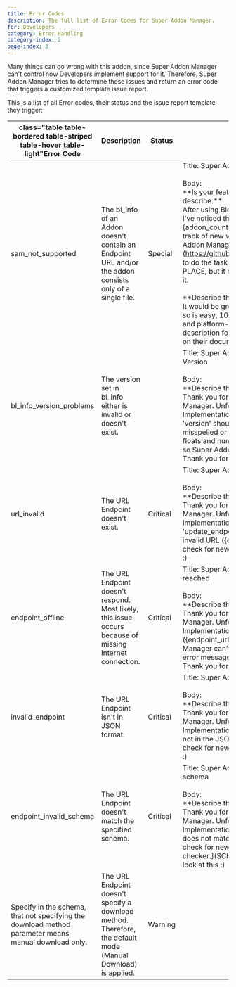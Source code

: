 ```yaml
---
title: Error Codes
description: The full list of Error Codes for Super Addon Manager.
for: Developers
category: Error Handling
category-index: 2
page-index: 3
---
```


Many things can go wrong with this addon, since Super Addon Manager can't control how Developers
implement support for it. Therefore, Super Addon Manager tries to determine these issues and return
an error code that triggers a customized template issue report.

This is a list of all Error codes, their status and the issue report template they trigger:

| class="table table-bordered table-striped table-hover table-light"**Error Code**                     | **Description**                                                                                               | **Status** | **Issue Report Template**                                                                                                                                                                                                                                                                                                                                                                                                                                                                                                                                                                                                                                                                                                                                                                                                                                                                                                                      |
| ---------------------------------------------------------------------------------------------------- | ------------------------------------------------------------------------------------------------------------- | ---------- | ---------------------------------------------------------------------------------------------------------------------------------------------------------------------------------------------------------------------------------------------------------------------------------------------------------------------------------------------------------------------------------------------------------------------------------------------------------------------------------------------------------------------------------------------------------------------------------------------------------------------------------------------------------------------------------------------------------------------------------------------------------------------------------------------------------------------------------------------------------------------------------------------------------------------------------------------- |
| sam_not_supported                                                                                    | The bl_info of an Addon doesn't contain an Endpoint URL and/or the addon consists only of a single file.      | Special    | Title: Super Addon Manager Support for {addon_name} </br> </br> Body: </br>\*\*Is your feature request related to a problem? Please describe.** </br> After using Blender for a while now (including your addon), I've noticed that addon maintenance is a mess. I have {addon_count} addons installed, and I'm not able to keep track of new versions for all of them. I'm using the Super Addon Manager by Blender Defender (https://github.com/BlenderDefender/SuperAddonManager) to do the task of updating ALL of my Addons from a SINGLE PLACE, but it relies on the developers enabling support for it. </br> </br> **Describe the solution you'd like\*\* </br> It would be great if you could activate support for it. Doing so is easy, 100% risk-free (No code added to your addon), and platform-independent. You can find a detailed description for enabling support for Super Addon Manager on their documentation: https//TODO |
| bl_info_version_problems                                                                             | The version set in bl_info either is invalid or doesn't exist.                                                |            | Title: Super Addon Manager: Problems with the Current Version </br> </br> Body: </br>\*\*Describe the bug\*\* </br> Thank you for enabling support for the Super Addon Manager. Unfortunately, something is wrong with the Implementation: In the bl_info dictionary, a parameter called 'version' should be set. This parameter is not set, misspelled or contains an invalid datatype (Only integers, floats and numbers in strings can be converted to integers), so Super Addon Manager can't check for new versions. Thank you for having a look at this :)                                                                                                                                                                                                                                                                                                                                                                               |
| url_invalid                                                                                          | The URL Endpoint doesn't exist.                                                                               | Critical   | Title: Super Addon Manager: Invalid Endpoint URL </br> </br> Body: </br>\*\*Describe the bug\*\* </br> Thank you for enabling support for the Super Addon Manager. Unfortunately, something is wrong with the Implementation: In the bl_info dictionary, a parameter called 'update_endpoint' should be set. This parameter is set to an invalid URL ({endpoint_url}), so Super Addon Manager can't check for new versions. Thank you for having a look at this :)                                                                                                                                                                                                                                                                                                                                                                                                                                                                             |
| endpoint_offline                                                                                     | The URL Endpoint doesn't respond. Most likely, this issue occurs because of missing Internet connection.      | Critical   | Title: Super Addon Manager: Endpoint URL can't be reached </br> </br> Body: </br>\*\*Describe the bug\*\* </br> Thank you for enabling support for the Super Addon Manager. Unfortunately, something is wrong with the Implementation: The specified Endpoint URL ({endpoint_url}) seems to be offline, so Super Addon Manager can't check for new versions. This is the bare error message that I get from Python: {error_message}. Thank you for having a look at this :)                                                                                                                                                                                                                                                                                                                                                                                                                                                                    |
| invalid_endpoint                                                                                     | The URL Endpoint isn't in JSON format.                                                                        | Critical   | Title: Super Addon Manager: Invalid Endpoint </br> </br> Body: </br>\*\*Describe the bug\*\* </br> Thank you for enabling support for the Super Addon Manager. Unfortunately, something is wrong with the Implementation: The endpoint found under {endpoint_url} is not in the JSON format, so Super Addon Manager can't check for new versions. Thank you for having a look at this :)                                                                                                                                                                                                                                                                                                                                                                                                                                                                                                                                                       |
| endpoint_invalid_schema                                                                              | The URL Endpoint doesn't match the specified schema.                                                          | Critical   | Title: Super Addon Manager: Endpoint doesn't match the schema </br> </br> Body: </br>\*\*Describe the bug\*\* </br> Thank you for enabling support for the Super Addon Manager. Unfortunately, something is wrong with the Implementation: The endpoint found under {endpoint_url} does not match the schema, so Super Addon Manager can't check for new versions. For more details, use our [schema checker.](SCHEMA CHECKER URL) Thank you for having a look at this :)                                                                                                                                                                                                                                                                                                                                                                                                                                                                      |
| Specify in the schema, that not specifying the download method parameter means manual download only. | The URL Endpoint doesn't specify a download method. Therefore, the default mode (Manual Download) is applied. | Warning    |                                                                                                                                                                                                                                                                                                                                                                                                                                                                                                                                                                                                                                                                                                                                                                                                                                                                                                                                                |
